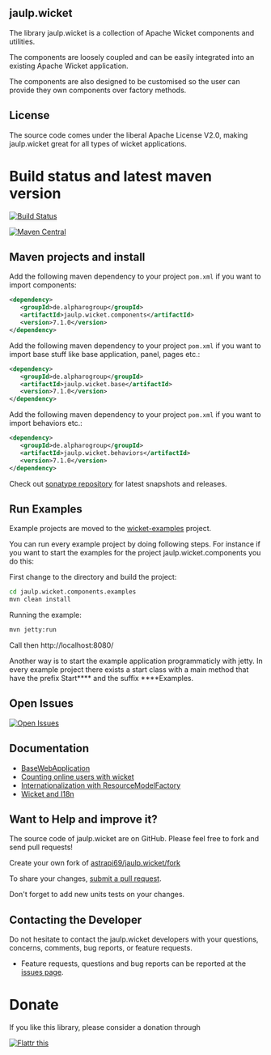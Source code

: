 ## jaulp.wicket

The library jaulp.wicket is a collection of Apache Wicket components and utilities. 

The components are loosely coupled and can be easily integrated into an existing Apache Wicket application.

The components are also designed to be customised so the user can provide they own components over factory methods.

## License

The source code comes under the liberal Apache License V2.0, making jaulp.wicket great for all types of wicket applications.


# Build status and latest maven version

[![Build Status](https://travis-ci.org/astrapi69/jaulp.wicket.svg?branch=master)](https://travis-ci.org/astrapi69/jaulp.wicket)

[![Maven Central](https://maven-badges.herokuapp.com/maven-central/de.alpharogroup/jaulp.wicket/badge.svg)](https://maven-badges.herokuapp.com/maven-central/de.alpharogroup/jaulp.wicket)

## Maven projects and install

Add the following maven dependency to your project `pom.xml` if you want to import components:

```xml
<dependency>
   <groupId>de.alpharogroup</groupId>
   <artifactId>jaulp.wicket.components</artifactId>
   <version>7.1.0</version>
</dependency>
```

Add the following maven dependency to your project `pom.xml` if you want to import base stuff like base application, panel, pages etc.:

```xml
<dependency>
   <groupId>de.alpharogroup</groupId>
   <artifactId>jaulp.wicket.base</artifactId>
   <version>7.1.0</version>
</dependency>
```

Add the following maven dependency to your project `pom.xml` if you want to import behaviors etc.:

```xml
<dependency>
   <groupId>de.alpharogroup</groupId>
   <artifactId>jaulp.wicket.behaviors</artifactId>
   <version>7.1.0</version>
</dependency>
```

Check out [sonatype repository](https://oss.sonatype.org/index.html#nexus-search;quick~jaulp.wicket.components) for latest snapshots and releases.

## Run Examples 

Example projects are moved to the [wicket-examples](https://github.com/astrapi69/wicket-examples) project.

You can run every example project by doing following steps. For instance if you want to start the examples for the project jaulp.wicket.components you do this:

First change to the directory and build the project:
```bash
cd jaulp.wicket.components.examples
mvn clean install
```
Running the example:
```bash
mvn jetty:run
```
Call then http://localhost:8080/

Another way is to start the example application programmaticly with jetty. In every example project there exists a start class with a main method that have the prefix Start**** and the suffix ****Examples. 
 
## Open Issues
[![Open Issues](https://img.shields.io/github/issues/astrapi69/jaulp.wicket.svg?style=flat)](https://github.com/astrapi69/jaulp.wicket/issues) 

## Documentation


  * [BaseWebApplication][BaseWebApplication]
  * [Counting online users with wicket][Counting online users with wicket]
  * [Internationalization with ResourceModelFactory][Internationalization with ResourceModelFactory]
  * [Wicket and I18n][Wicket and I18n]
  
  [Wicket and I18n]: https://github.com/astrapi69/jaulp.wicket/wiki/Wicket-and-I18n "Wicket and I18n"  
  [Internationalization with ResourceModelFactory]: https://github.com/astrapi69/jaulp.wicket/wiki/Internationalization-with-StringResourceModel-and-ResourceModelFactory "Internationalization with ResourceModelFactory"
  [Counting online users with wicket]: https://github.com/astrapi69/jaulp.wicket/wiki/Counting-online-users-with-wicket "Counting online users with wicket"
   [BaseWebApplication]: https://github.com/astrapi69/jaulp.wicket/wiki/Extending-from-BaseWebApplication "Extending from BaseWebApplication"

## Want to Help and improve it? ###

The source code of jaulp.wicket are on GitHub. Please feel free to fork and send pull requests!

Create your own fork of [astrapi69/jaulp.wicket/fork](https://github.com/astrapi69/jaulp.wicket/fork)

To share your changes, [submit a pull request](https://github.com/astrapi69/jaulp.wicket/pull/new/master).

Don't forget to add new units tests on your changes.

## Contacting the Developer


Do not hesitate to contact the jaulp.wicket developers with your questions, concerns, comments, bug reports, or feature requests.

- Feature requests, questions and bug reports can be reported at the [issues page](https://github.com/astrapi69/jaulp.wicket/issues).

# Donate

If you like this library, please consider a donation through

<a href="http://flattr.com/thing/4067687/astrapi69jaulp-wicket-on-GitHub" target="_blank"><img src="http://api.flattr.com/button/flattr-badge-large.png" alt="Flattr this" title="Flattr this" border="0" /></a>

